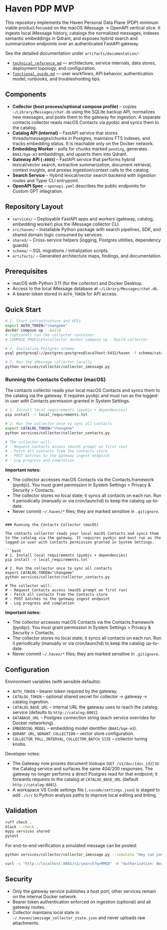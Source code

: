 # Haven PDP MVP

This repository implements the Haven Personal Data Plane (PDP) minimum viable product focused on the macOS iMessage → OpenAPI vertical slice. It ingests local iMessage history, catalogs the normalized messages, indexes semantic embeddings in Qdrant, and exposes hybrid search and summarization endpoints over an authenticated FastAPI gateway.

See the detailed documentation under `artifacts/documentation/`:
- [`technical_reference.md`](artifacts/documentation/technical_reference.md) — architecture, service internals, data stores, deployment topology, and configuration.
- [`functional_guide.md`](artifacts/documentation/functional_guide.md) — user workflows, API behavior, authentication model, runbooks, and troubleshooting tips.

## Components

- **Collector (host process/optional compose profile)** – copies `~/Library/Messages/chat.db` using the SQLite backup API, normalizes new messages, and posts them to the gateway for ingestion. A separate contacts collector reads macOS Contacts via pyobjc and syncs them to the catalog.
- **Catalog API (internal)** – FastAPI service that stores threads/messages/chunks in Postgres, maintains FTS indexes, and tracks embedding status. It is reachable only on the Docker network.
- **Embedding Worker** – polls for chunks marked `pending`, generates `BAAI/bge-m3` embeddings, and upserts them into Qdrant.
- **Gateway API (`:8085`)** – FastAPI service that performs hybrid lexical/vector search, extractive summarization, document retrieval, context insights, and proxies ingestion/context calls to the catalog.
- **Search Service** – Hybrid lexical/vector search backend with ingestion routes and Typer CLI entrypoint.
- **OpenAPI Spec** – `openapi.yaml` describes the public endpoints for Custom GPT integration.

## Repository Layout

- `services/` – Deployable FastAPI apps and workers (gateway, catalog, embedding worker) plus the iMessage collector CLI.
- `src/haven/` – Installable Python package with search pipelines, SDK, and shared domain logic consumed by services.
- `shared/` – Cross-service helpers (logging, Postgres utilities, dependency guards).
- `schema/` – SQL migrations / initialization scripts.
- `artifacts/` – Generated architecture maps, findings, and documentation.

## Prerequisites

- macOS with Python 3.11 (for the collector) and Docker Desktop.
- Access to the local iMessage database at `~/Library/Messages/chat.db`.
- A bearer token stored in `AUTH_TOKEN` for API access.

## Quick Start

```bash
# 1. Start infrastructure and APIs
export AUTH_TOKEN="changeme"
docker compose up --build
# (optional) run the collector container
# COMPOSE_PROFILES=collector docker compose up --build collector

# 2. Initialize Postgres schema
psql postgresql://postgres:postgres@localhost:5432/haven -f schema/catalog_mvp.sql

# 3. Run the iMessage collector locally
python services/collector/collector_imessage.py
```

### Running the Contacts Collector (macOS)

The contacts collector reads your local macOS Contacts and syncs them to the catalog via the gateway. It requires pyobjc and must run as the logged-in user with Contacts permission granted in System Settings.

```bash
# 1. Install local requirements (pyobjc + dependencies)
pip install -r local_requirements.txt

# 2. Run the collector once to sync all contacts
export CATALOG_TOKEN="changeme"
python services/collector/collector_contacts.py

# The collector will:
# - Request Contacts access (macOS prompt on first run)
# - Fetch all contacts from the Contacts store
# - POST batches to the gateway ingest endpoint
# - Log progress and completion
```

**Important notes:**
- The collector accesses macOS Contacts via the Contacts.framework (pyobjc). You must grant permission in System Settings > Privacy & Security > Contacts.
- The collector stores no local state; it syncs all contacts on each run. Run it periodically (manually or via cron/launchd) to keep the catalog up-to-date.
- Never commit `~/.haven/*` files; they are marked sensitive in `.gitignore`.
```

### Running the Contacts Collector (macOS)

The contacts collector reads your local macOS Contacts and syncs them to the catalog via the gateway. It requires pyobjc and must run as the logged-in user with Contacts permission granted in System Settings.

```bash
# 1. Install local requirements (pyobjc + dependencies)
pip install -r local_requirements.txt

# 2. Run the collector once to sync all contacts
export CATALOG_TOKEN="changeme"
python services/collector/collector_contacts.py

# The collector will:
# - Request Contacts access (macOS prompt on first run)
# - Fetch all contacts from the Contacts store
# - POST batches to the gateway ingest endpoint
# - Log progress and completion
```

**Important notes:**
- The collector accesses macOS Contacts via the Contacts.framework (pyobjc). You must grant permission in System Settings > Privacy & Security > Contacts.
- The collector stores no local state; it syncs all contacts on each run. Run it periodically (manually or via cron/launchd) to keep the catalog up-to-date.
- Never commit `~/.haven/*` files; they are marked sensitive in `.gitignore`.

## Configuration

Environment variables (with sensible defaults):

- `AUTH_TOKEN` – bearer token required by the gateway.
- `CATALOG_TOKEN` – optional shared secret for collector → gateway → catalog ingestion.
- `CATALOG_BASE_URL` – internal URL the gateway uses to reach the catalog service (defaults to `http://catalog:8081`).
- `DATABASE_URL` – Postgres connection string (each service overrides for Docker networking).
- `EMBEDDING_MODEL` – embedding model identifier (`BAAI/bge-m3`).
- `QDRANT_URL`, `QDRANT_COLLECTION` – vector store configuration.
- `COLLECTOR_POLL_INTERVAL`, `COLLECTOR_BATCH_SIZE` – collector tuning knobs.

Developer notes:
- The Gateway now proxies document lookups (`GET /v1/doc/{doc_id}`) to the Catalog service and surfaces the same 404/200 responses. The gateway no longer performs a direct Postgres read for that endpoint; it forwards requests to the catalog at `CATALOG_BASE_URL` (default `http://catalog:8081`).
- A workspace VS Code settings file (`.vscode/settings.json`) is staged to add `./src` to Python analysis paths to improve local editing and linting.

## Validation

```bash
ruff check .
black --check .
mypy services shared
pytest
```

For end-to-end verification a simulated message can be posted:

```bash
python services/collector/collector_imessage.py --simulate "Hey can you pay MMED today?"

curl -s "http://localhost:8085/v1/search?q=MMED" -H "Authorization: Bearer $AUTH_TOKEN"
```

## Security

- Only the gateway service publishes a host port; other services remain on the internal Docker network.
- Bearer token authentication enforced on ingestion (optional) and all gateway routes.
- Collector maintains local state in `~/.haven/imessage_collector_state.json` and never uploads raw attachments.
